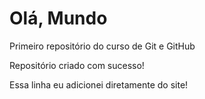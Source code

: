 # Olá, Mundo
 Primeiro repositório do curso de Git e GitHub

Repositório criado com sucesso!

Essa linha eu adicionei diretamente do site!
